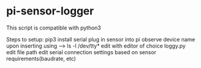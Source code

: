 # pi-sensor-logger

This script is compatible with python3

Steps to setup:
  pip3 install serial
  plug in sensor into pi
  observe device name upon inserting using --> ls -l /dev/tty*
  edit with editor of choice loggy.py
    edit file path
    edit serial connection settings based on sensor requirements(baudrate, etc)
    
    
      

